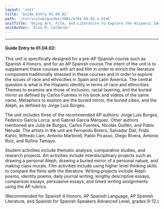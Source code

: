 ```yaml
---
layout: 'unit'
title: 'Guide Entry 01.04.02'
path: '/curriculum/guides/2001/4/01.04.02.x.html'
unitTitle: 'Using Art, Film, and Literature to Explore the Hispanic Identity'
unitAuthor: 'Elsa M. Calderón'
---
```


<body>
<hr/>
 <h4>
  Guide Entry to 01.04.02:
 </h4>
 <p>
  This unit is specifically designed for a pre-AP Spanish course such as Spanish 4 Honors, and for an AP Spanish course.The intent of the unit is to supplement these courses with art and film in order to enrich the literature component traditionally stressed in these courses and in order to explore the issues of race and ethnicities in Spain and Latin America. The central question is what is the Hispanic identity in terms of race and ethnicities. Themes to examine are those of inclusion, racial layering, and the buried mirror as defined by Carlos Fuentes in his book and videos of the same name. Metaphors to explore are the buried mirror, the buried cities, and the Aleph, as defined by Jorge Luis Borges.
 </p>
<p>
  The unit includes three of the recommended AP authors: Jorge Luis Borges, Federico García Lorca, and Gabriel García Márquez. Other authors mentioned are Julia de Burgos, Carlos Fuentes, Nicolás Guillén, and Pablo Neruda. The artists in the unit are Fernando Botero, Salvador Dalí, Frida Kahlo, Wifredo Lam, Antonio Martorell, Pablo Picasso, Diego Rivera, Antonio Ruiz, and Rufino Tamayo.
 </p>
<p>
  Student activities include thematic analysis, comparative studies, and research projects. Art activities include interdisciplinary projects such as drawing a personal Aleph, drawing a buried mirror of a personal nature, and making class murals. Film activities include using higher level thinking skills to compare the films with the literature. Writing projects include Aleph poems, identity poems, daily journal writing, lengthy descriptive essays, comparison essays, persuasive essays, and timed writing assignments using the AP rubrics.
 </p>
<p>
  (Recommended for Spanish 4 Honors, AP Spanish Language, AP Spanish Literature, and Spanish for Spanish Speakers Advanced Level, grades 9-12.)
 </p>

</body>
